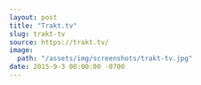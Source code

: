 ```yaml
---
layout: post
title: "Trakt.tv"
slug: trakt-tv
source: https://trakt.tv/
image:
  path: "/assets/img/screenshots/trakt-tv.jpg"
date: 2015-9-3 00:00:00 -0700
---
```

